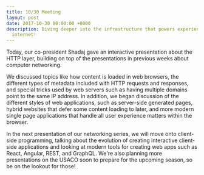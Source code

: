 ```yaml
---
title: 10/30 Meeting
layout: post
date: 2017-10-30 00:00:00 +0000
description: Diving deeper into the infrastructure that powers experiences on the
  internet!
---
```

Today, our co-president Shadaj gave an interactive presentation about the HTTP layer, building on top of the presentations in previous weeks about computer networking.

We discussed topics like how content is loaded in web browsers, the different types of metadata included with HTTP requests and responses, and special tricks used by web servers such as having multiple domains point to the same IP address. In addition, we began discussion of the different styles of web applications, such as server-side generated pages, hybrid websites that defer some content loading to later, and more modern single page applications that handle all user experience matters within the browser.

In the next presentation of our networking series, we will move onto client-side programming, talking about the evolution of creating interactive client-side applications and looking at modern tools for creating web apps such as React, Angular, REST, and GraphQL. We're also planning more presentations on the USACO soon to prepare for the upcoming season, so be on the lookout for those!